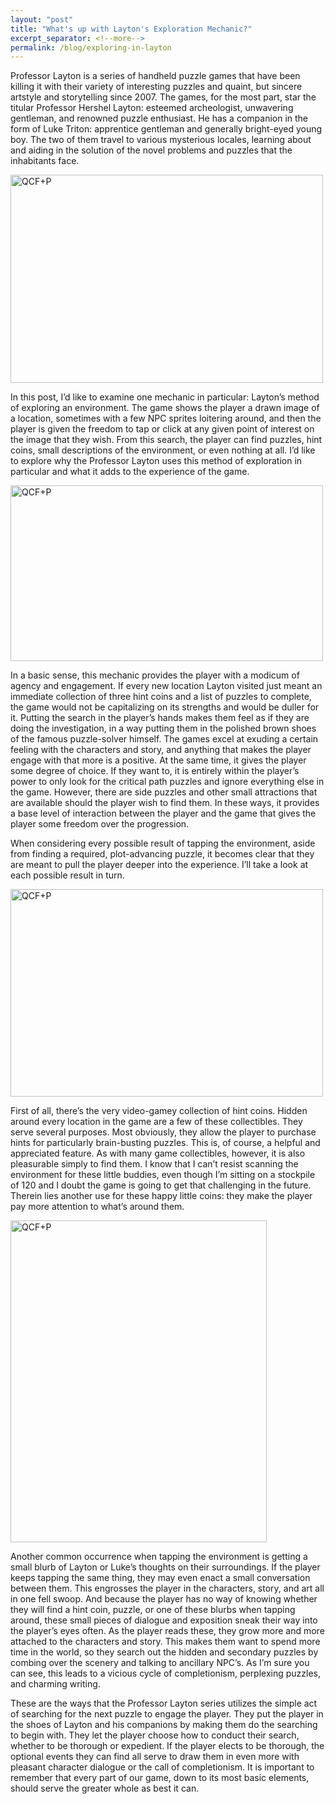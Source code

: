 ```yaml
---
layout: "post"
title: "What's up with Layton's Exploration Mechanic?"
excerpt_separator: <!--more-->
permalink: /blog/exploring-in-layton
---
```

<section id="projects">
<div class="user-details">
<p align="left">
Professor Layton is a series of handheld puzzle games that have been killing it with their variety of interesting puzzles and quaint, but sincere artstyle and storytelling since 2007. The games, for the most part, star the titular Professor Hershel Layton: esteemed archeologist, unwavering gentleman, and renowned puzzle enthusiast. He has a companion in the form of Luke Triton: apprentice gentleman and generally bright-eyed young boy. The two of them travel to various mysterious locales, learning about and aiding in the solution of the novel problems and puzzles that the inhabitants face.
<!--more-->
</p>
<img alt="QCF+P" width="500" height="333" src="{{ "/assets/img/Blog/tapInLayton/general.jpg" | prepend: site.baseurl }}" />
<p align="left">
In this post, I’d like to examine one mechanic in particular: Layton’s method of exploring an environment. The game shows the player a drawn image of a location, sometimes with a few NPC sprites loitering around, and then the player is given the freedom to tap or click at any given point of interest on the image that they wish. From this search, the player can find puzzles, hint coins, small descriptions of the environment, or even nothing at all. I’d like to explore why the Professor Layton uses this method of exploration in particular and what it adds to the experience of the game.
</p>
<img alt="QCF+P" width="500" height="281" src="{{ "/assets/img/Blog/tapInLayton/backbround.jpg" | prepend: site.baseurl }}" />
<p align="left">
In a basic sense, this mechanic provides the player with a modicum of agency and engagement. If every new location Layton visited just meant an immediate collection of three hint coins and a list of puzzles to complete, the game would not be capitalizing on its strengths and would be duller for it. Putting the search in the player’s hands makes them feel as if they are doing the investigation, in a way putting them in the polished brown shoes of the famous puzzle-solver himself. The games excel at exuding a certain feeling with the characters and story, and anything that makes the player engage with that more is a positive. At the same time, it gives the player some degree of choice. If they want to, it is entirely within the player’s power to only look for the critical path puzzles and ignore everything else in the game. However, there are side puzzles and other small attractions that are available should the player wish to find them. In these ways, it provides a base level of interaction between the player and the game that gives the player some freedom over the progression.
</p>
<p align="left">
When considering every possible result of tapping the environment, aside from finding a required, plot-advancing puzzle, it becomes clear that they are meant to pull the player deeper into the experience. I’ll take a look at each possible result in turn.
</p>
<img alt="QCF+P" width="500" height="332" src="{{ "/assets/img/Blog/tapInLayton/hintCoins.jpg" | prepend: site.baseurl }}" />
<p align="left">
First of all, there’s the very video-gamey collection of hint coins. Hidden around every location in the game are a few of these collectibles. They serve several purposes. Most obviously, they allow the player to purchase hints for particularly brain-busting puzzles. This is, of course, a helpful and appreciated feature. As with many game collectibles, however, it is also pleasurable simply to find them. I know that I can’t resist scanning the environment for these little buddies, even though I’m sitting on a stockpile of 120 and I doubt the game is going to get that challenging in the future. Therein lies another use for these happy little coins: they make the player pay more attention to what’s around them.
</p>
<img alt="QCF+P" width="410" height="515" src="{{ "/assets/img/Blog/tapInLayton/blurb.jpg" | prepend: site.baseurl }}" />
<p align="left">
Another common occurrence when tapping the environment is getting a small blurb of Layton or Luke’s thoughts on their surroundings. If the player keeps tapping the same thing, they may even enact a small conversation between them. This engrosses the player in the characters, story, and art all in one fell swoop. And because the player has no way of knowing whether they will find a hint coin, puzzle, or one of these blurbs when tapping around, these small pieces of dialogue and exposition sneak their way into the player’s eyes often. As the player reads these, they grow more and more attached to the characters and story. This makes them want to spend more time in the world, so they search out the hidden and secondary puzzles by combing over the scenery and talking to ancillary NPC’s. As I’m sure you can see, this leads to a vicious cycle of completionism, perplexing puzzles, and charming writing.
</p>
<p align="left">
These are the ways that the Professor Layton series utilizes the simple act of searching for the next puzzle to engage the player. They put the player in the shoes of Layton and his companions by making them do the searching to begin with. They let the player choose how to conduct their search, whether to be thorough or expedient. If the player elects to be thorough, the optional events they can find all serve to draw them in even more with pleasant character dialogue or the call of completionism. It is important to remember that every part of our game, down to its most basic elements, should serve the greater whole as best it can.
</p>
